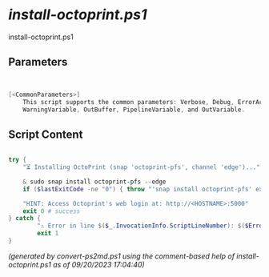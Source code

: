 *install-octoprint.ps1*
================

install-octoprint.ps1 


Parameters
----------
```powershell


[<CommonParameters>]
    This script supports the common parameters: Verbose, Debug, ErrorAction, ErrorVariable, WarningAction, 
    WarningVariable, OutBuffer, PipelineVariable, and OutVariable.
```

Script Content
--------------
```powershell

try {
	"⏳ Installing OctoPrint (snap 'octoprint-pfs', channel 'edge')..."

	& sudo snap install octoprint-pfs --edge
	if ($lastExitCode -ne "0") { throw "'snap install octoprint-pfs' exited with code $lastExitCode" }

	"HINT: Access Octoprint's web login at: http://<HOSTNAME>:5000"
	exit 0 # success
} catch {
        "⚠️ Error in line $($_.InvocationInfo.ScriptLineNumber): $($Error[0])"
        exit 1
}
```

*(generated by convert-ps2md.ps1 using the comment-based help of install-octoprint.ps1 as of 09/20/2023 17:04:40)*

